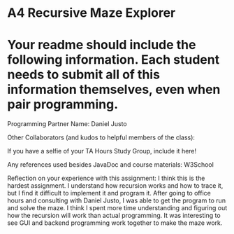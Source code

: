 # A4 Recursive Maze Explorer

# Your readme should include the following information. Each student needs to submit all of this information themselves, even when pair programming. 

Programming Partner Name: Daniel Justo

Other Collaborators (and kudos to helpful members of the class):

If you have a selfie of your TA Hours Study Group, include it here!

Any references used besides JavaDoc and course materials: W3School

Reflection on your experience with this assignment: 
I think this is the hardest assignment. I understand how recursion works and how to trace it, but I find it difficult to implement it and program it. After going to office hours and consulting with Daniel Justo, I was able to get the program to run and solve the maze. I think I spent more time understanding and figuring out how the recursion will work than actual programming. It was interesting to see GUI and backend programming work together to make the maze work. 